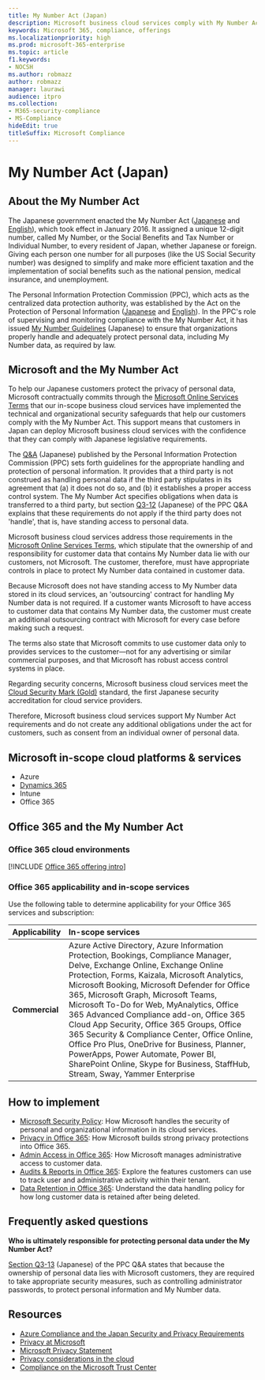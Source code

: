 ```yaml
---
title: My Number Act (Japan)
description: Microsoft business cloud services comply with My Number Act standards for protecting the privacy of My Number data.
keywords: Microsoft 365, compliance, offerings
ms.localizationpriority: high
ms.prod: microsoft-365-enterprise
ms.topic: article
f1.keywords:
- NOCSH
ms.author: robmazz
author: robmazz
manager: laurawi
audience: itpro
ms.collection:
- M365-security-compliance
- MS-Compliance
hideEdit: true
titleSuffix: Microsoft Compliance
---
```


# My Number Act (Japan)

## About the My Number Act

The Japanese government enacted the My Number Act ([Japanese](https://elaws.e-gov.go.jp/search/elawsSearch/elaws_search/lsg0500/viewContents?lawId=425AC0000000027_20180627_430AC0000000066) and [English](https://www.ppc.go.jp/files/pdf/en3.pdf)), which took effect in January 2016. It assigned a unique 12-digit number, called My Number, or the Social Benefits and Tax Number or Individual Number, to every resident of Japan, whether Japanese or foreign. Giving each person one number for all purposes (like the US Social Security number) was designed to simplify and make more efficient taxation and the implementation of social benefits such as the national pension, medical insurance, and unemployment.

The Personal Information Protection Commission (PPC), which acts as the centralized data protection authority, was established by the Act on the Protection of Personal Information ([Japanese](https://www.ppc.go.jp/personal/preparation/) and [English](https://www.ppc.go.jp/en/legal/)). In the PPC's role of supervising and monitoring compliance with the My Number Act, it has issued [My Number Guidelines](https://www.ppc.go.jp/legal/policy/faq/) (Japanese) to ensure that organizations properly handle and adequately protect personal data, including My Number data, as required by law.

## Microsoft and the My Number Act

To help our Japanese customers protect the privacy of personal data, Microsoft contractually commits through the [Microsoft Online Services Terms](https://www.microsoftvolumelicensing.com/DocumentSearch.aspx?Mode=3&DocumentTypeId=31) that our in-scope business cloud services have implemented the technical and organizational security safeguards that help our customers comply with the My Number Act. This support means that customers in Japan can deploy Microsoft business cloud services with the confidence that they can comply with Japanese legislative requirements.

The [Q\&A](https://www.ppc.go.jp/legal/policy/faq/) (Japanese) published by the Personal Information Protection Commission (PPC) sets forth guidelines for the appropriate handling and protection of personal information. It provides that a third party is not construed as handling personal data if the third party stipulates in its agreement that (a) it does not do so, and (b) it establishes a proper access control system. The My Number Act specifies obligations when data is transferred to a third party, but section [Q3-12](https://www.ppc.go.jp/legal/policy/faq/) (Japanese) of the PPC Q\&A explains that these requirements do not apply if the third party does not 'handle', that is, have standing access to personal data.

Microsoft business cloud services address those requirements in the [Microsoft Online Services Terms](https://www.microsoftvolumelicensing.com/DocumentSearch.aspx?Mode=3&DocumentTypeId=31), which stipulate that the ownership of and responsibility for customer data that contains My Number data lie with our customers, not Microsoft. The customer, therefore, must have appropriate controls in place to protect My Number data contained in customer data.

Because Microsoft does not have standing access to My Number data stored in its cloud services, an 'outsourcing' contract for handling My Number data is not required. If a customer wants Microsoft to have access to customer data that contains My Number data, the customer must create an additional outsourcing contract with Microsoft for every case before making such a request.

The terms also state that Microsoft commits to use customer data only to provides services to the customer—not for any advertising or similar commercial purposes, and that Microsoft has robust access control systems in place.

Regarding security concerns, Microsoft business cloud services meet the [Cloud Security Mark (Gold)](offering-cs-mark-gold-japan.md) standard, the first Japanese security accreditation for cloud service providers.

Therefore, Microsoft business cloud services support My Number Act requirements and do not create any additional obligations under the act for customers, such as consent from an individual owner of personal data.

## Microsoft in-scope cloud platforms & services

- Azure
- [Dynamics 365](https://aka.ms/d365-compliance-list)
- Intune
- Office 365

## Office 365 and the My Number Act

### Office 365 cloud environments

[!INCLUDE [Office 365 offering intro](../includes/o365-offering-introduction.md)]

### Office 365 applicability and in-scope services

Use the following table to determine applicability for your Office 365 services and subscription:

| **Applicability** | **In-scope services** |
|:------------------|:----------------------|
| **Commercial** | Azure Active Directory, Azure Information Protection, Bookings, Compliance Manager, Delve, Exchange Online, Exchange Online Protection, Forms, Kaizala, Microsoft Analytics, Microsoft Booking, Microsoft Defender for Office 365, Microsoft Graph, Microsoft Teams, Microsoft To-Do for Web, MyAnalytics, Office 365 Advanced Compliance add-on, Office 365 Cloud App Security, Office 365 Groups, Office 365 Security & Compliance Center, Office Online, Office Pro Plus, OneDrive for Business, Planner, PowerApps, Power Automate, Power BI, SharePoint Online, Skype for Business, StaffHub, Stream, Sway, Yammer Enterprise |

## How to implement

- [Microsoft Security Policy](https://servicetrust.microsoft.com/ViewPage/TrustDocuments?command=Download&downloadType=Document&downloadId=231213ea-9954-41fd-a757-ae62f3721dc7&docTab=6d000410-c9e9-11e7-9a91-892aae8839ad_FAQ_and_White_Papers): How Microsoft handles the security of personal and organizational information in its cloud services.
- [Privacy in Office 365](https://servicetrust.microsoft.com/ViewPage/TrustDocuments?command=Download&downloadType=Document&downloadId=a1b48a5b-bcb1-4c19-9277-952c0df87113&docTab=6d000410-c9e9-11e7-9a91-892aae8839ad_FAQ_and_White_Papers): How Microsoft builds strong privacy protections into Office 365.
- [Admin Access in Office 365](/office365/SecurityCompliance/office-365-administrative-access-controls-overview): How Microsoft manages administrative access to customer data.
- [Audits & Reports in Office 365](/office365/SecurityCompliance/office-365-auditing-and-reporting-overview): Explore the features customers can use to track user and administrative activity within their tenant.
- [Data Retention in Office 365](/office365/SecurityCompliance/office-365-data-retention-deletion-and-destruction-overview): Understand the data handling policy for how long customer data is retained after being deleted.

## Frequently asked questions

**Who is ultimately responsible for protecting personal data under the My Number Act?**

[Section Q3-13](https://www.ppc.go.jp/legal/policy/faq/) (Japanese) of the PPC Q\&A states that because the ownership of personal data lies with Microsoft customers, they are required to take appropriate security measures, such as controlling administrator passwords, to protect personal information and My Number data.

## Resources

- [Azure Compliance and the Japan Security and Privacy Requirements](https://gallery.technet.microsoft.com/Azure-Compliance-and-the-53409748)
- [Privacy at Microsoft](https://privacy.microsoft.com/en-US/)
- [Microsoft Privacy Statement](https://privacy.microsoft.com/privacystatement)
- [Privacy considerations in the cloud](https://download.microsoft.com/download/0/9/D/09DE47F6-F9E5-4C14-B9E8-E8119A130ACC/Privacy_considerations_in_the_cloud.pdf)
- [Compliance on the Microsoft Trust Center](https://www.microsoft.com/trust-center/compliance/compliance-overview)
